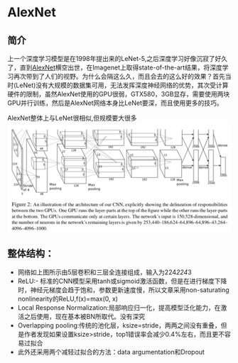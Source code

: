 # AlexNet
## 简介
上一个深度学习模型是在1998年提出来的LeNet-5,之后深度学习好像沉寂了好久了，直到[AlexNet](http://www.cs.toronto.edu/~fritz/absps/imagenet.pdf)横空出世，在Imagenet上取得state-of-the-art结果，将深度学习再次带到了人们的视野。为什么会隔这么久，而且会去的这么好的效果？首先当时(LeNet)没有大规模的数据集可用，无法发挥深度神经网络的优势，其次受计算硬件的限制，虽然AlexNet使用的GPU很弱，GTX580，3GB显存，需要使用两块GPU并行训练，然后是AlexNet网络本身比LeNet要深，而且使用更多的技巧。

AlexNet整体上与LeNet很相似,但规模要大很多
![AlexNet](img/AlexNet.png)
## 整体结构：
- 网络如上图所示由5层卷积和三层全连接组成，输入为224*224*3
- ReLU:- 标准的CNN模型采用tanh或sigmoid激活函数，但是在进行梯度下降时，神经元梯度会趋于饱和，参数更新速度慢，所以文章采用non-saturating nonlinearity的ReLU,f(x)=max(0, x)
- Local Response Normalization:局部响应归一化，提高模型泛化能力，在激活之后使用，现在基本被BN所取代。没有深究
- Overlapping pooling:传统的池化层，ksize=stride，两两之间没有重叠，但是作者发现如果设置ksize>stride，top1错误率会减少0.4%左右，而且更不容易过拟合
- 此外还采用两个减轻过拟合的方法：data argumentation和Dropout